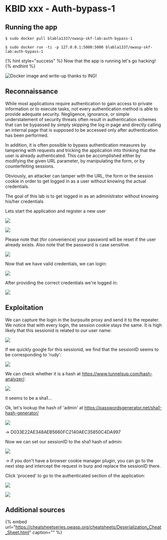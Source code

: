 # KBID xxx - Auth-bypass-1

## Running the app

```text
$ sudo docker pull blabla1337/owasp-skf-lab:auth-bypass-1
```

```text
$ sudo docker run -ti -p 127.0.0.1:5000:5000 blabla1337/owasp-skf-lab:auth-bypass-1
```

{% hint style="success" %}
Now that the app is running let's go hacking!
{% endhint %}

![Docker image and write-up thanks to ING!](.gitbook/assets/ing_primary_logo.png)

## Reconnaissance

While most applications require authentication to gain access to private information or to execute tasks, not every authentication method is able to provide adequate security. Negligence, ignorance, or simple understatement of security threats often result in authentication schemes that can be bypassed by simply skipping the log in page and directly calling an internal page that is supposed to be accessed only after authentication has been performed.

In addition, it is often possible to bypass authentication measures by tampering with requests and tricking the application into thinking that the user is already authenticated. This can be accomplished either by modifying the given URL parameter, by manipulating the form, or by counterfeiting sessions.

Obviously, an attacker can tamper with the URL, the form or the session cookie in order to get logged in as a user without knowing the actual credentials.

The goal of this lab is to get logged in as an administrator without knowing his/her credentials

Lets start the application and register a new user

![](.gitbook/assets/auth-1-register1.png)

![](.gitbook/assets/auth-1-register2.png)

Please note that (for convenience) your password will be reset if the user already exists.
Also note that the password is case sensitive.

![](.gitbook/assets/auth-1-register3.png)


Now that we have valid credentials, we can login:

![](.gitbook/assets/auth-1-login.png)

After providing the correct credentials we're logged in:

![](.gitbook/assets/auth-1-loggedin.png)


## Exploitation
We can capture the login in the burpsuite proxy and send it to the repeater. We notice that with every login, the session cookie stays the same. It is high likely that this sessionid is related to our user name:

![](.gitbook/assets/auth-1-repeater.png)

If we quickly google for this sessionid, we find that the sessionID seems to be corresponding to 'rudy':

![](.gitbook/assets/auth-1-google.png)

We can check whether it is a hash at https://www.tunnelsup.com/hash-analyzer/:

![](.gitbook/assets/auth-1-sha1.png)

it seems to be a sha1...

Ok, let's lookup the hash of 'admin' at https://passwordsgenerator.net/sha1-hash-generator/

![](.gitbook/assets/auth-1-sha1-admin.png)

-> D033E22AE348AEB5660FC2140AEC35850C4DA997

Now we can set our sessionID to the sha1 hash of admin:

![](.gitbook/assets/auth-1-setcookie.png)

-> if you don't have a browser cookie manager plugin, you can go to the next step and intercept the request in burp and replace the sessionID there.

Click 'proceed' to go to the authenticated section of the application:

![](.gitbook/assets/auth-1-proceed.png)

![](.gitbook/assets/auth-1-loggedinasadmin.png)

## Additional sources

{% embed url="https://cheatsheetseries.owasp.org/cheatsheets/Deserialization_Cheat_Sheet.html" caption="" %}

